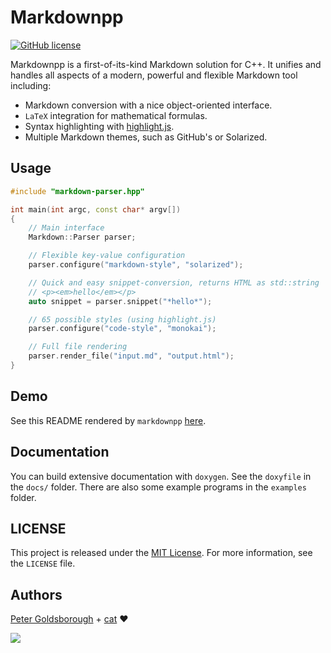 # Markdownpp

[![GitHub license](https://img.shields.io/github/license/mashape/apistatus.svg?style=flat-square)](http://goldsborough.mit-license.org)

Markdownpp is a first-of-its-kind Markdown solution for C++. It unifies and handles all aspects of a modern, powerful and flexible Markdown tool including:

* Markdown conversion with a nice object-oriented interface.
* `LaTeX` integration for mathematical formulas.
* Syntax highlighting with [highlight.js](https://highlightjs.org).
* Multiple Markdown themes, such as GitHub's or Solarized.

## Usage

```C++
#include "markdown-parser.hpp"

int main(int argc, const char* argv[])
{
	// Main interface
	Markdown::Parser parser;

	// Flexible key-value configuration
	parser.configure("markdown-style", "solarized");

	// Quick and easy snippet-conversion, returns HTML as std::string
	// <p><em>hello</em></p>
	auto snippet = parser.snippet("*hello*");

	// 65 possible styles (using highlight.js)
	parser.configure("code-style", "monokai");

	// Full file rendering
	parser.render_file("input.md", "output.html");
}
```

## Demo

See this README rendered by `markdownpp` [here](http://goldsborough.github.io/markdownpp/).

## Documentation

You can build extensive documentation with `doxygen`. See the `doxyfile` in the `docs/` folder. There are also some example programs in the `examples` folder.

## LICENSE

This project is released under the [MIT License](http://goldsborough.mit-license.org). For more information, see the `LICENSE` file.

## Authors

[Peter Goldsborough](http://goldsborough.me) + [cat](https://goo.gl/IpUmJn) :heart:

<a href="https://gratipay.com/~goldsborough/"><img src="http://img.shields.io/gratipay/goldsborough.png?style=flat-square"></a>
